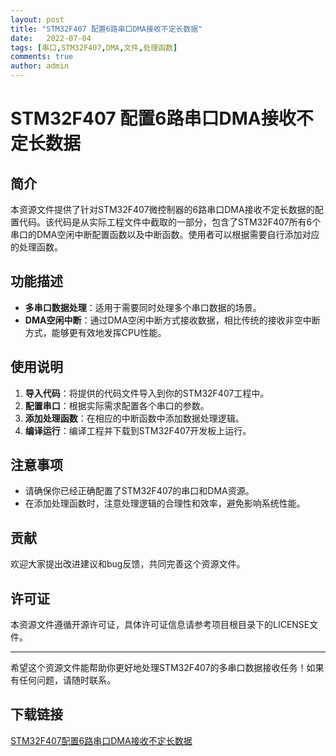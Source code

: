 ```yaml
---
layout: post
title: "STM32F407 配置6路串口DMA接收不定长数据"
date:   2022-07-04
tags: [串口,STM32F407,DMA,文件,处理函数]
comments: true
author: admin
---
```

# STM32F407 配置6路串口DMA接收不定长数据

## 简介

本资源文件提供了针对STM32F407微控制器的6路串口DMA接收不定长数据的配置代码。该代码是从实际工程文件中截取的一部分，包含了STM32F407所有6个串口的DMA空闲中断配置函数以及中断函数。使用者可以根据需要自行添加对应的处理函数。

## 功能描述

- **多串口数据处理**：适用于需要同时处理多个串口数据的场景。
- **DMA空闲中断**：通过DMA空闲中断方式接收数据，相比传统的接收非空中断方式，能够更有效地发挥CPU性能。

## 使用说明

1. **导入代码**：将提供的代码文件导入到你的STM32F407工程中。
2. **配置串口**：根据实际需求配置各个串口的参数。
3. **添加处理函数**：在相应的中断函数中添加数据处理逻辑。
4. **编译运行**：编译工程并下载到STM32F407开发板上运行。

## 注意事项

- 请确保你已经正确配置了STM32F407的串口和DMA资源。
- 在添加处理函数时，注意处理逻辑的合理性和效率，避免影响系统性能。

## 贡献

欢迎大家提出改进建议和bug反馈，共同完善这个资源文件。

## 许可证

本资源文件遵循开源许可证，具体许可证信息请参考项目根目录下的LICENSE文件。

---

希望这个资源文件能帮助你更好地处理STM32F407的多串口数据接收任务！如果有任何问题，请随时联系。

## 下载链接

[STM32F407配置6路串口DMA接收不定长数据](https://pan.quark.cn/s/3ae44a2f375d)